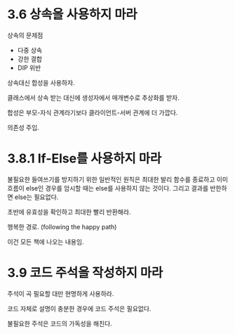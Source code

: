 # 3.6 상속을 사용하지 마라

상속의 문제점

- 다중 상속
- 강한 결합
- DIP 위반

상속대신 합성을 사용하자.

클래스에서 상속 받는 대신에 생성자에서 매개변수로 추상화를 받자.

합성은 부모-자식 관계라기보다 클라이언트-서버 관계에 더 가깝다.

의존성 주입.

# 3.8.1 If-Else를 사용하지 마라

불필요한 들여쓰기를 방지하기 위한 일반적인 원칙은 최대한 발리 함수를 종료하고 이미 흐름이 else인 경우를 암시할 때는 else를 사용하지 않는 것이다. 그리고 결과를 반한하면 else는 필요없다.

초반에 유효성을 확인하고 최대한 빨리 반환해라.

행복한 경로. (following the happy path)

이건 모든 책에 나오는 내용임.

# 3.9 코드 주석을 작성하지 마라

주석이 곡 필요할 대만 현명하게 사용하라.

코드 자체로 설명이 충분한 경우에 코드 주석은 필요없다.

불필요한 주석은 코드의 가독성을 해친다.
